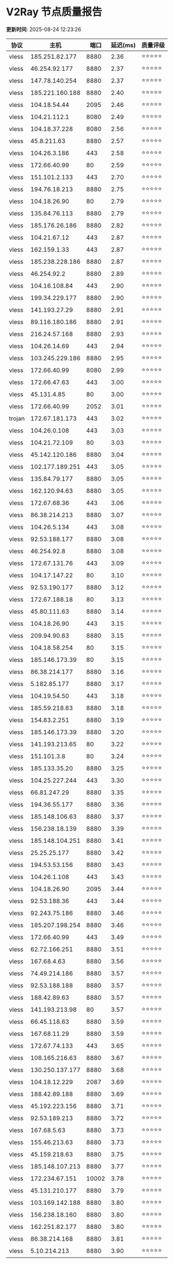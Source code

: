 # V2Ray 节点质量报告

**更新时间**: 2025-08-24 12:23:26

| 协议 | 主机 | 端口 | 延迟(ms) | 质量评级 |
|------|------|------|----------|----------|
| vless | 185.251.82.177 | 8880 | 2.36 | ⭐️⭐️⭐️⭐️⭐️ |
| vless | 46.254.92.177 | 8880 | 2.37 | ⭐️⭐️⭐️⭐️⭐️ |
| vless | 147.78.140.254 | 8880 | 2.37 | ⭐️⭐️⭐️⭐️⭐️ |
| vless | 185.221.160.188 | 8880 | 2.40 | ⭐️⭐️⭐️⭐️⭐️ |
| vless | 104.18.54.44 | 2095 | 2.46 | ⭐️⭐️⭐️⭐️⭐️ |
| vless | 104.21.112.1 | 8080 | 2.49 | ⭐️⭐️⭐️⭐️⭐️ |
| vless | 104.18.37.228 | 8080 | 2.56 | ⭐️⭐️⭐️⭐️⭐️ |
| vless | 45.8.211.63 | 8880 | 2.57 | ⭐️⭐️⭐️⭐️⭐️ |
| vless | 104.26.3.186 | 443 | 2.58 | ⭐️⭐️⭐️⭐️⭐️ |
| vless | 172.66.40.99 | 80 | 2.59 | ⭐️⭐️⭐️⭐️⭐️ |
| vless | 151.101.2.133 | 443 | 2.70 | ⭐️⭐️⭐️⭐️⭐️ |
| vless | 194.76.18.213 | 8880 | 2.75 | ⭐️⭐️⭐️⭐️⭐️ |
| vless | 104.18.26.90 | 80 | 2.79 | ⭐️⭐️⭐️⭐️⭐️ |
| vless | 135.84.76.113 | 8880 | 2.79 | ⭐️⭐️⭐️⭐️⭐️ |
| vless | 185.176.26.186 | 8880 | 2.82 | ⭐️⭐️⭐️⭐️⭐️ |
| vless | 104.21.67.12 | 443 | 2.87 | ⭐️⭐️⭐️⭐️⭐️ |
| vless | 162.159.1.33 | 443 | 2.87 | ⭐️⭐️⭐️⭐️⭐️ |
| vless | 185.238.228.186 | 8880 | 2.87 | ⭐️⭐️⭐️⭐️⭐️ |
| vless | 46.254.92.2 | 8880 | 2.89 | ⭐️⭐️⭐️⭐️⭐️ |
| vless | 104.16.108.84 | 443 | 2.90 | ⭐️⭐️⭐️⭐️⭐️ |
| vless | 199.34.229.177 | 8880 | 2.90 | ⭐️⭐️⭐️⭐️⭐️ |
| vless | 141.193.27.29 | 8880 | 2.91 | ⭐️⭐️⭐️⭐️⭐️ |
| vless | 89.116.180.186 | 8880 | 2.91 | ⭐️⭐️⭐️⭐️⭐️ |
| vless | 216.24.57.168 | 8880 | 2.93 | ⭐️⭐️⭐️⭐️⭐️ |
| vless | 104.26.14.69 | 443 | 2.94 | ⭐️⭐️⭐️⭐️⭐️ |
| vless | 103.245.229.186 | 8880 | 2.95 | ⭐️⭐️⭐️⭐️⭐️ |
| vless | 172.66.40.99 | 8080 | 2.99 | ⭐️⭐️⭐️⭐️⭐️ |
| vless | 172.66.47.63 | 443 | 3.00 | ⭐️⭐️⭐️⭐️⭐️ |
| vless | 45.131.4.85 | 80 | 3.00 | ⭐️⭐️⭐️⭐️⭐️ |
| vless | 172.66.40.99 | 2052 | 3.01 | ⭐️⭐️⭐️⭐️⭐️ |
| trojan | 172.67.181.173 | 443 | 3.02 | ⭐️⭐️⭐️⭐️⭐️ |
| vless | 104.26.0.108 | 443 | 3.03 | ⭐️⭐️⭐️⭐️⭐️ |
| vless | 104.21.72.109 | 80 | 3.03 | ⭐️⭐️⭐️⭐️⭐️ |
| vless | 45.142.120.186 | 8880 | 3.04 | ⭐️⭐️⭐️⭐️⭐️ |
| vless | 102.177.189.251 | 443 | 3.05 | ⭐️⭐️⭐️⭐️⭐️ |
| vless | 135.84.79.177 | 8880 | 3.05 | ⭐️⭐️⭐️⭐️⭐️ |
| vless | 162.120.94.63 | 8880 | 3.05 | ⭐️⭐️⭐️⭐️⭐️ |
| vless | 172.67.68.36 | 443 | 3.06 | ⭐️⭐️⭐️⭐️⭐️ |
| vless | 86.38.214.213 | 8880 | 3.07 | ⭐️⭐️⭐️⭐️⭐️ |
| vless | 104.26.5.134 | 443 | 3.08 | ⭐️⭐️⭐️⭐️⭐️ |
| vless | 92.53.188.177 | 8880 | 3.08 | ⭐️⭐️⭐️⭐️⭐️ |
| vless | 46.254.92.8 | 8880 | 3.08 | ⭐️⭐️⭐️⭐️⭐️ |
| vless | 172.67.131.76 | 443 | 3.09 | ⭐️⭐️⭐️⭐️⭐️ |
| vless | 104.17.147.22 | 80 | 3.10 | ⭐️⭐️⭐️⭐️⭐️ |
| vless | 92.53.190.177 | 8880 | 3.12 | ⭐️⭐️⭐️⭐️⭐️ |
| vless | 172.67.188.18 | 80 | 3.13 | ⭐️⭐️⭐️⭐️⭐️ |
| vless | 45.80.111.63 | 8880 | 3.14 | ⭐️⭐️⭐️⭐️⭐️ |
| vless | 104.18.26.90 | 443 | 3.15 | ⭐️⭐️⭐️⭐️⭐️ |
| vless | 209.94.90.63 | 8880 | 3.15 | ⭐️⭐️⭐️⭐️⭐️ |
| vless | 104.18.58.254 | 80 | 3.15 | ⭐️⭐️⭐️⭐️⭐️ |
| vless | 185.146.173.39 | 80 | 3.15 | ⭐️⭐️⭐️⭐️⭐️ |
| vless | 86.38.214.177 | 8880 | 3.16 | ⭐️⭐️⭐️⭐️⭐️ |
| vless | 5.182.85.177 | 8880 | 3.17 | ⭐️⭐️⭐️⭐️⭐️ |
| vless | 104.19.54.50 | 443 | 3.18 | ⭐️⭐️⭐️⭐️⭐️ |
| vless | 185.59.218.63 | 8880 | 3.18 | ⭐️⭐️⭐️⭐️⭐️ |
| vless | 154.83.2.251 | 8880 | 3.19 | ⭐️⭐️⭐️⭐️⭐️ |
| vless | 185.146.173.39 | 8880 | 3.20 | ⭐️⭐️⭐️⭐️⭐️ |
| vless | 141.193.213.65 | 80 | 3.22 | ⭐️⭐️⭐️⭐️⭐️ |
| vless | 151.101.3.8 | 80 | 3.24 | ⭐️⭐️⭐️⭐️⭐️ |
| vless | 185.133.35.20 | 8880 | 3.25 | ⭐️⭐️⭐️⭐️⭐️ |
| vless | 104.25.227.244 | 443 | 3.30 | ⭐️⭐️⭐️⭐️⭐️ |
| vless | 66.81.247.29 | 8880 | 3.35 | ⭐️⭐️⭐️⭐️⭐️ |
| vless | 194.36.55.177 | 8880 | 3.36 | ⭐️⭐️⭐️⭐️⭐️ |
| vless | 185.148.106.63 | 8880 | 3.37 | ⭐️⭐️⭐️⭐️⭐️ |
| vless | 156.238.18.139 | 8880 | 3.39 | ⭐️⭐️⭐️⭐️⭐️ |
| vless | 185.148.104.251 | 8880 | 3.41 | ⭐️⭐️⭐️⭐️⭐️ |
| vless | 25.25.25.177 | 8880 | 3.42 | ⭐️⭐️⭐️⭐️⭐️ |
| vless | 194.53.53.156 | 8880 | 3.43 | ⭐️⭐️⭐️⭐️⭐️ |
| vless | 104.26.1.108 | 443 | 3.43 | ⭐️⭐️⭐️⭐️⭐️ |
| vless | 104.18.26.90 | 2095 | 3.44 | ⭐️⭐️⭐️⭐️⭐️ |
| vless | 92.53.188.36 | 443 | 3.44 | ⭐️⭐️⭐️⭐️⭐️ |
| vless | 92.243.75.186 | 8880 | 3.46 | ⭐️⭐️⭐️⭐️⭐️ |
| vless | 185.207.198.254 | 8880 | 3.46 | ⭐️⭐️⭐️⭐️⭐️ |
| vless | 172.66.40.99 | 443 | 3.49 | ⭐️⭐️⭐️⭐️⭐️ |
| vless | 62.72.166.251 | 8880 | 3.51 | ⭐️⭐️⭐️⭐️⭐️ |
| vless | 167.68.4.63 | 8880 | 3.56 | ⭐️⭐️⭐️⭐️⭐️ |
| vless | 74.49.214.186 | 8880 | 3.57 | ⭐️⭐️⭐️⭐️⭐️ |
| vless | 92.53.188.188 | 8880 | 3.57 | ⭐️⭐️⭐️⭐️⭐️ |
| vless | 188.42.89.63 | 8880 | 3.57 | ⭐️⭐️⭐️⭐️⭐️ |
| vless | 141.193.213.98 | 80 | 3.57 | ⭐️⭐️⭐️⭐️⭐️ |
| vless | 66.45.118.63 | 8880 | 3.59 | ⭐️⭐️⭐️⭐️⭐️ |
| vless | 167.68.11.29 | 8880 | 3.59 | ⭐️⭐️⭐️⭐️⭐️ |
| vless | 172.67.74.133 | 443 | 3.65 | ⭐️⭐️⭐️⭐️⭐️ |
| vless | 108.165.216.63 | 8880 | 3.67 | ⭐️⭐️⭐️⭐️⭐️ |
| vless | 130.250.137.177 | 8880 | 3.68 | ⭐️⭐️⭐️⭐️⭐️ |
| vless | 104.18.12.229 | 2087 | 3.69 | ⭐️⭐️⭐️⭐️⭐️ |
| vless | 188.42.89.188 | 8880 | 3.69 | ⭐️⭐️⭐️⭐️⭐️ |
| vless | 45.192.223.156 | 8880 | 3.71 | ⭐️⭐️⭐️⭐️⭐️ |
| vless | 92.53.189.213 | 8880 | 3.72 | ⭐️⭐️⭐️⭐️⭐️ |
| vless | 167.68.5.63 | 8880 | 3.73 | ⭐️⭐️⭐️⭐️⭐️ |
| vless | 155.46.213.63 | 8880 | 3.73 | ⭐️⭐️⭐️⭐️⭐️ |
| vless | 45.159.218.63 | 8880 | 3.75 | ⭐️⭐️⭐️⭐️⭐️ |
| vless | 185.148.107.213 | 8880 | 3.77 | ⭐️⭐️⭐️⭐️⭐️ |
| vless | 172.234.67.151 | 10002 | 3.78 | ⭐️⭐️⭐️⭐️⭐️ |
| vless | 45.131.210.177 | 8880 | 3.79 | ⭐️⭐️⭐️⭐️⭐️ |
| vless | 103.169.142.188 | 8880 | 3.80 | ⭐️⭐️⭐️⭐️⭐️ |
| vless | 156.238.18.160 | 8880 | 3.80 | ⭐️⭐️⭐️⭐️⭐️ |
| vless | 162.251.82.177 | 8880 | 3.80 | ⭐️⭐️⭐️⭐️⭐️ |
| vless | 86.38.214.168 | 8880 | 3.81 | ⭐️⭐️⭐️⭐️⭐️ |
| vless | 5.10.214.213 | 8880 | 3.90 | ⭐️⭐️⭐️⭐️⭐️ |
